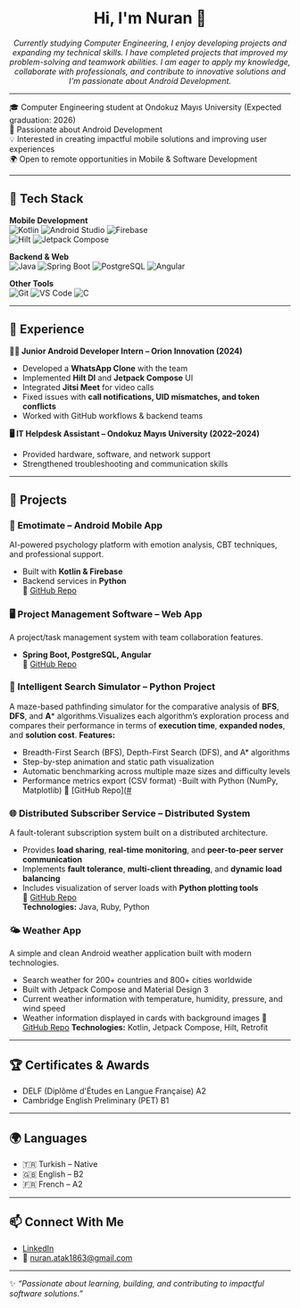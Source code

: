 <h1 align="center"> Hi, I'm Nuran 👋 </h1>

<p align="center">
<i>Currently studying Computer Engineering, I enjoy developing projects and expanding my technical skills. 
I have completed projects that improved my problem-solving and teamwork abilities. 
I am eager to apply my knowledge, collaborate with professionals, and contribute to innovative solutions 
and I'm passionate about Android Development.</i>
</p>

---

🎓 Computer Engineering student at Ondokuz Mayıs University (Expected graduation: 2026)  
📱 Passionate about Android Development  
💡 Interested in creating impactful mobile solutions and improving user experiences  
🌍 Open to remote opportunities in Mobile & Software Development  

---

## 🚀 Tech Stack  

**Mobile Development**  
![Kotlin](https://img.shields.io/badge/Kotlin-7F52FF?logo=kotlin&logoColor=white) 
![Android Studio](https://img.shields.io/badge/Android%20Studio-3DDC84?logo=android-studio&logoColor=white) 
![Firebase](https://img.shields.io/badge/Firebase-FFCA28?logo=firebase&logoColor=black)  
![Hilt](https://img.shields.io/badge/Hilt-D00000?logo=android&logoColor=white) 
![Jetpack Compose](https://img.shields.io/badge/Jetpack%20Compose-4285F4?logo=jetpackcompose&logoColor=white)  

**Backend & Web**  
![Java](https://img.shields.io/badge/Java-007396?logo=java&logoColor=white) 
![Spring Boot](https://img.shields.io/badge/SpringBoot-6DB33F?logo=springboot&logoColor=white) 
![PostgreSQL](https://img.shields.io/badge/PostgreSQL-316192?logo=postgresql&logoColor=white) 
![Angular](https://img.shields.io/badge/Angular-DD0031?logo=angular&logoColor=white)  

**Other Tools**  
![Git](https://img.shields.io/badge/Git-F05032?logo=git&logoColor=white) 
![VS Code](https://img.shields.io/badge/VS%20Code-007ACC?logo=visualstudiocode&logoColor=white) 
![C](https://img.shields.io/badge/C-00599C?logo=c&logoColor=white)  

---

## 💼 Experience  

**👨‍💻 Junior Android Developer Intern – Orion Innovation (2024)**  
- Developed a **WhatsApp Clone** with the team  
- Implemented **Hilt DI** and **Jetpack Compose** UI  
- Integrated **Jitsi Meet** for video calls  
- Fixed issues with **call notifications, UID mismatches, and token conflicts**  
- Worked with GitHub workflows & backend teams  

**🖥️ IT Helpdesk Assistant – Ondokuz Mayıs University (2022–2024)**  
- Provided hardware, software, and network support  
- Strengthened troubleshooting and communication skills  

---

## 📂 Projects  

### 📱 Emotimate – Android Mobile App  
AI-powered psychology platform with emotion analysis, CBT techniques, and professional support.  
- Built with **Kotlin & Firebase**  
- Backend services in **Python**  
🔗 [GitHub Repo](https://github.com/emotimate-team/Emotimate)  

### 🖥️ Project Management Software – Web App  
A project/task management system with team collaboration features.  
- **Spring Boot, PostgreSQL, Angular**  
🔗 [GitHub Repo](https://github.com/Nuranatak/Project-Management-Software)  

### 🧭 Intelligent Search Simulator – Python Project
A maze-based pathfinding simulator for the comparative analysis of **BFS**, **DFS**, and **A*** algorithms.Visualizes each algorithm’s exploration process and compares their performance in terms of **execution time**, **expanded nodes**, and **solution cost**.
**Features:**
* Breadth-First Search (BFS), Depth-First Search (DFS), and A* algorithms
* Step-by-step animation and static path visualization
* Automatic benchmarking across multiple maze sizes and difficulty levels
* Performance metrics export (CSV format)
-Built with Python (NumPy, Matplotlib)
🔗 [GitHub Repo]([#](https://github.com/Nuranatak/AI-SEARCH-ALGORITHMS)

### 🌐 Distributed Subscriber Service – Distributed System  
A fault-tolerant subscription system built on a distributed architecture.  
- Provides **load sharing**, **real-time monitoring**, and **peer-to-peer server communication**  
- Implements **fault tolerance**, **multi-client threading**, and **dynamic load balancing**  
- Includes visualization of server loads with **Python plotting tools**  
🔗 [GitHub Repo](https://github.com/Nuranatak/Distributed-Subscriber-Service)  
**Technologies:** Java, Ruby, Python

### 🌤️ Weather App
A simple and clean Android weather application built with modern technologies.
- Search weather for 200+ countries and 800+ cities worldwide
- Built with Jetpack Compose and Material Design 3
- Current weather information with temperature, humidity, pressure, and wind speed
- Weather information displayed in cards with background images
🔗 [GitHub Repo](https://github.com/Nuranatak/weatherappandroid)
**Technologies:** Kotlin, Jetpack Compose, Hilt, Retrofit

---

## 🏆 Certificates & Awards  

- DELF (Diplôme d'Études en Langue Française) A2  
- Cambridge English Preliminary (PET) B1  

---

## 🌍 Languages  

- 🇹🇷 Turkish – Native  
- 🇬🇧 English – B2  
- 🇫🇷 French – A2  

---

## 📫 Connect With Me  

- [LinkedIn](https://www.linkedin.com/in/nuran-atak-795220290)  
- 📧 nuran.atak1863@gmail.com  

---

✨ *“Passionate about learning, building, and contributing to impactful software solutions.”*  
